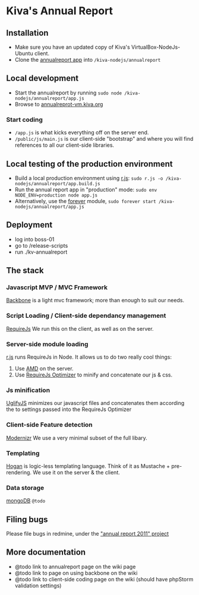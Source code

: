 # Kiva's Annual Report

## Installation

* Make sure you have an updated copy of Kiva's VirtualBox-NodeJs-Ubuntu client.
* Clone the [annualreport app](https://github.com/kiva/annualreport) into `/kiva-nodejs/annualreport`

## Local development

* Start the annualreport by running `sudo node /kiva-nodejs/annualreport/app.js`
* Browse to [annualreprot-vm.kiva.org](http://annualreprot-vm.kiva.org)

### Start coding

* `/app.js` is what kicks everything off on the server end.
* `/public/js/main.js` is our client-side "bootstrap" and where you will find references to all our client-side libraries.

## Local testing of the production environment

* Build a local production environment using [r.js](https://github.com/jrburke/r.js): `sudo r.js -o /kiva-nodejs/annualreport/app.build.js `
* Run the annual report app in "production" mode: `sudo env NODE_ENV=production node app.js`
* Alternatively, use the [forever](https://github.com/nodejitsu/forever) module, `sudo forever start /kiva-nodejs/annualreport/app.js`

## Deployment

* log into boss-01
* go to /release-scripts
* run ./kv-annualreport

## The stack

### Javascript MVP / MVC Framework

[Backbone](http://documentcloud.github.com/backbone/) is a light mvc framework; more than enough to suit our needs.

### Script Loading / Client-side dependancy management

[RequireJs](http://requirejs.org/) We run this on the client, as well as on the server.

### Server-side module loading

[r.js](https://github.com/jrburke/r.js/) runs RequireJs in Node.  It allows us to do two really cool things:
1. Use [AMD](https://github.com/amdjs/amdjs-api/wiki/AMD) on the server.
2. Use [RequireJs Optimizer](http://requirejs.org/docs/optimization.html#download) to minify and concatenate our js & css.

### Js minification

[UglifyJS](https://github.com/mishoo/UglifyJS) minimizes our javascript files and concatenates them according the to settings passed into the RequireJs Optimizer

### Client-side Feature detection

[Modernizr](http://modernizr.com) We use a very minimal subset of the full libary.

### Templating

[Hogan](http://twitter.github.com/hogan.js/) is logic-less templating language.  Think of it as Mustache + pre-rendering. We use it on the server & the client.

### Data storage

[mongoDB](http://www.mongodb.org/) `@todo`

## Filing bugs
Please file bugs in redmine, under the ["annual report 2011" project](https://bugs.kiva.org/issues/21348)

## More documentation
* @todo link to annualreport page on the wiki page
* @todo link to page on using backbone on the wiki
* @todo link to client-side coding page on the wiki (should have phpStorm validation settings)


